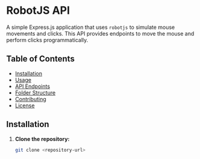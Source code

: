 # RobotJS API

A simple Express.js application that uses `robotjs` to simulate mouse movements and clicks. This API provides endpoints to move the mouse and perform clicks programmatically.

## Table of Contents

- [Installation](#installation)
- [Usage](#usage)
- [API Endpoints](#api-endpoints)
- [Folder Structure](#folder-structure)
- [Contributing](#contributing)
- [License](#license)

## Installation

1. **Clone the repository:**

   ```bash
   git clone <repository-url>
